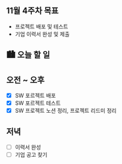 ## 11월 4주차 목표

- 프로젝트 배포 및 테스트
- 기업 이력서 완성 및 제출

## 🏙️ 오늘 할 일

## 오전 ~ 오후

- [x] SW 포르젝트 배포
- [x] SW 포르젝트 테스트
- [x] SW 프로젝트 노션 정리, 프로젝트 리드미 정리

## 저녁

- [ ] 이력서 완성
- [ ] 기업 공고 찾기
